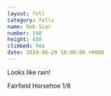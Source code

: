 ```yaml
---
layout: fell
category: fells
name: Nab Scar
number: 190
height: 450
climbed: Yes
date: 2019-08-29 10:00:00 +0000
---
```

Looks like rain!

Fairfield Horsehoe 1/8

